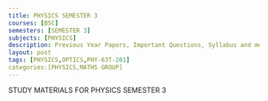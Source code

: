 ```yaml
---
title: PHYSICS SEMESTER 3
courses: [BSC]
semesters: [SEMESTER 3]
subjects: [PHYSICS]
description: Previous Year Papers, Important Questions, Syllabus and more study materials
layout: post
tags: [PHYSICS,OPTICS,PHY-63T-201]
categories:[PHYSICS,MATHS GROUP]
---
```



STUDY MATERIALS FOR PHYSICS SEMESTER 3
